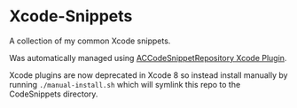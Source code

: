 Xcode-Snippets
==============
A collection of my common Xcode snippets.

Was automatically managed using [ACCodeSnippetRepository Xcode Plugin](https://github.com/acoomans/ACCodeSnippetRepositoryPlugin).

Xcode plugins are now deprecated in Xcode 8 so instead install manually by running `./manual-install.sh` which will symlink this repo to the CodeSnippets directory. 